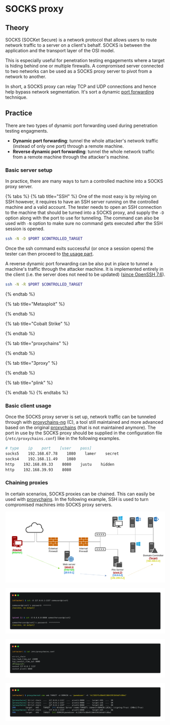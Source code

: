 # SOCKS proxy

## Theory

SOCKS \(SOCKet Secure\) is a network protocol that allows users to route network traffic to a server on a client's behalf. SOCKS is between the application and the transport layer of the OSI model.

This is especially useful for penetration testing engagements where a target is hiding behind one or multiple firewalls. A compromised server connected to two networks can be used as a SOCKS proxy server to pivot from a network to another.

In short, a SOCKS proxy can relay TCP and UDP connections and hence help bypass network segmentation. It's sort a dynamic [port forwarding](port-forwarding.md) technique.

## Practice

There are two types of dynamic port forwarding used during penetration testing engagments.

* **Dynamic port forwarding**: tunnel the whole attacker's network traffic \(instead of only one port\) through a remote machine.
* **Reverse dynamic port forwarding**: tunnel the whole network traffic from a remote machine through the attacker's machine.

### Basic server setup

In practice, there are many ways to turn a controlled machine into a SOCKS proxy server.

{% tabs %}
{% tab title="SSH" %}
One of the most easy is by relying on SSH however, it requires to have an SSH server running on the controlled machine and a valid account. The tester needs to open an SSH connection to the machine that should be turned into a SOCKS proxy, and supply the `-D` option along with the port to use for tunneling. The command can also be used with `-N` option to make sure no command gets executed after the SSH session is opened.

```bash
ssh -N -D $PORT $CONTROLLED_TARGET
```

Once the ssh command exits successful \(or once a session opens\) the tester can then proceed to [the usage part](socks-proxy.md#usage). 

A reverse dynamic port forwarding can be also put in place to tunnel a machine's traffic through the attacker machine. It is implemented entirely in the client \(i.e. the server does not need to be updated\) \([since OpenSSH 7.6](https://www.openssh.com/txt/release-7.6)\).

```bash
ssh -N -R $PORT $CONTROLLED_TARGET
```
{% endtab %}

{% tab title="Metasploit" %}

{% endtab %}

{% tab title="Cobalt Strike" %}

{% endtab %}

{% tab title="proxychains" %}

{% endtab %}

{% tab title="3proxy" %}

{% endtab %}

{% tab title="plink" %}

{% endtab %}
{% endtabs %}

### Basic client usage

Once the SOCKS proxy server is set up, network traffic can be tunneled through with [proxychains-ng](https://github.com/rofl0r/proxychains-ng) \(C\), a tool still maintained and more advanced based on the original [proxychains](https://github.com/haad/proxychains) \(that is not maintained anymore\). The port in use by the SOCKS proxy should be supplied in the configuration file \(`/etc/proxychains.conf`\) like in the following examples.

```bash
# type    ip    port    [user    pass]
socks5    192.168.67.78    1080    lamer    secret
socks4    192.168.11.49    1080
http    192.168.89.33    8080    justu    hidden
http    192.168.39.93    8080
```

### Chaining proxies

In certain scenarios, SOCKS proxies can be chained. This can easily be used with [proxychains](socks-proxy.md#client-usage). In the following example, SSH is used to turn compromised machines into SOCKS proxy servers.

![](../../.gitbook/assets/multi-port-forwarding-dynamic-port-forwarding.png)

![Setting up the SOCKS proxy servers \(with SSH\)](../../.gitbook/assets/carbon-3-%20%281%29.png)

![Setting up the SOCKS proxy client \(proxychains\)](../../.gitbook/assets/carbon-1-%20%281%29.png)

![Attacking the target through the chain of SOCKS proxies](../../.gitbook/assets/carbon-4-%20%281%29.png)



